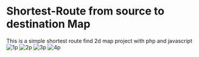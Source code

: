 # Shortest-Route from source to destination Map
This is a simple shortest route find 2d map project with php and javascript 
![1p](https://user-images.githubusercontent.com/62655613/138608086-5e3b3e3e-4d6a-401e-9904-21e6fb3daa2c.png)
![2p](https://user-images.githubusercontent.com/62655613/138608124-b5db2845-543e-4612-aadf-681f5bb105a6.png)
![3p](https://user-images.githubusercontent.com/62655613/138608157-3e026bc1-9dcc-4be5-ab66-16fed6b6dba8.png)
![4p](https://user-images.githubusercontent.com/62655613/138608213-3d46a4ed-5ff7-496f-bebb-0213278d3b8a.png)
